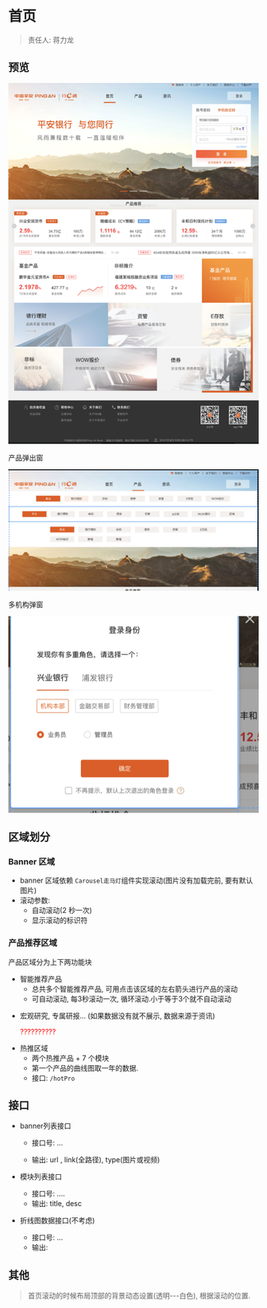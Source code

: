 # 首页

> 责任人: 蒋力龙

## 预览

![首页](./doc/home.png)

产品弹出窗

![弹出](./doc/abc.png)

多机构弹窗

![](./doc/sel.png)


## 区域划分

### Banner 区域

- banner 区域依赖 `Carousel走马灯`组件实现滚动(图片没有加载完前, 要有默认图片)
- 滚动参数:
  - 自动滚动(2 秒一次)
  - 显示滚动的标识符

### 产品推荐区域

产品区域分为上下两功能块

- 智能推荐产品
  - 总共多个智能推荐产品, 可用点击该区域的左右箭头进行产品的滚动
  - 可自动滚动, 每3秒滚动一次, 循环滚动.小于等于3个就不自动滚动

* 宏观研究, 专属研报... (如果数据没有就不展示, 数据来源于资讯)

  <font color=#FF0000>??????????</font>

- 热推区域
  - 两个热推产品 + 7 个模块
  - 第一个产品的曲线图取一年的数据.
  - 接口: `/hotPro`


## 接口

- banner列表接口
  
    - 接口号: ...
  
    - 输出: url , link(全路径), type(图片或视频)

- 模块列表接口
  - 接口号: ....
  - 输出: title, desc

- 折线图数据接口(不考虑)
  - 接口号: ...
  - 输出: 

## 其他

> 首页滚动的时候布局顶部的背景动态设置(透明---白色), 根据滚动的位置.
